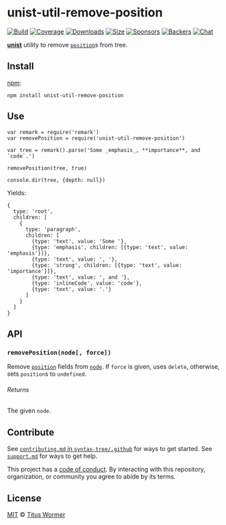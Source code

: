 unist-util-remove-position
==========================

[![Build](https://img.shields.io/travis/syntax-tree/unist-util-remove-position.svg)](https://travis-ci.org/syntax-tree/unist-util-remove-position) [![Coverage](https://img.shields.io/codecov/c/github/syntax-tree/unist-util-remove-position.svg)](https://codecov.io/github/syntax-tree/unist-util-remove-position) [![Downloads](https://img.shields.io/npm/dm/unist-util-remove-position.svg)](https://www.npmjs.com/package/unist-util-remove-position) [![Size](https://img.shields.io/bundlephobia/minzip/unist-util-remove-position.svg)](https://bundlephobia.com/result?p=unist-util-remove-position) [![Sponsors](https://opencollective.com/unified/sponsors/badge.svg)](https://opencollective.com/unified) [![Backers](https://opencollective.com/unified/backers/badge.svg)](https://opencollective.com/unified) [![Chat](https://img.shields.io/badge/chat-spectrum-7b16ff.svg)](https://spectrum.chat/unified/syntax-tree)

[**unist**](https://github.com/syntax-tree/unist) utility to remove [`position`](https://github.com/syntax-tree/unist#position)s from tree.

Install
-------

[npm](https://docs.npmjs.com/cli/install):

    npm install unist-util-remove-position

Use
---

    var remark = require('remark')
    var removePosition = require('unist-util-remove-position')

    var tree = remark().parse('Some _emphasis_, **importance**, and `code`.')

    removePosition(tree, true)

    console.dir(tree, {depth: null})

Yields:

    {
      type: 'root',
      children: [
        {
          type: 'paragraph',
          children: [
            {type: 'text', value: 'Some '},
            {type: 'emphasis', children: [{type: 'text', value: 'emphasis'}]},
            {type: 'text', value: ', '},
            {type: 'strong', children: [{type: 'text', value: 'importance'}]},
            {type: 'text', value: ', and '},
            {type: 'inlineCode', value: 'code'},
            {type: 'text', value: '.'}
          ]
        }
      ]
    }

API
---

### `removePosition(node[, force])`

Remove [`position`](https://github.com/syntax-tree/unist#position) fields from [`node`](https://github.com/syntax-tree/unist#node). If `force` is given, uses `delete`, otherwise, sets `position`s to `undefined`.

###### Returns

The given `node`.

Contribute
----------

See [`contributing.md` in `syntax-tree/.github`](https://github.com/syntax-tree/.github/blob/master/contributing.md) for ways to get started. See [`support.md`](https://github.com/syntax-tree/.github/blob/master/support.md) for ways to get help.

This project has a [code of conduct](https://github.com/syntax-tree/.github/blob/master/code-of-conduct.md). By interacting with this repository, organization, or community you agree to abide by its terms.

License
-------

[MIT](license) © [Titus Wormer](https://wooorm.com)
